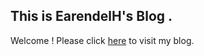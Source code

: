 ## This is EarendelH's Blog .
Welcome ! Please click [here](https://earendelh.github.io) to visit my blog.
